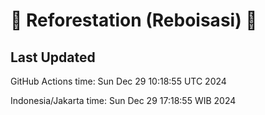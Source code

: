 
# 🌳 Reforestation (Reboisasi) 🌲

## Last Updated

GitHub Actions time: Sun Dec 29 10:18:55 UTC 2024

Indonesia/Jakarta time: Sun Dec 29 17:18:55 WIB 2024
